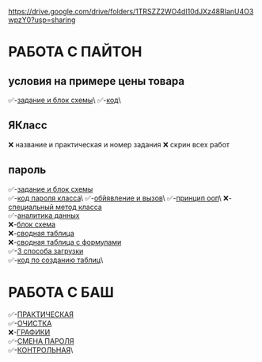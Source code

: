 https://drive.google.com/drive/folders/1TRSZZ2WO4dI10dJXz48RIanU4O3wpzY0?usp=sharing


# РАБОТА С ПАЙТОН

## условия на примере цены товара
✅-[задание и блок схемы](https://colab.research.google.com/drive/1WNwT9bGfW-FqdOiC7pQDgyhSKwDpWnP_#scrollTo=_)\
✅-[код](https://colab.research.google.com/drive/1WNwT9bGfW-FqdOiC7pQDgyhSKwDpWnP_#scrollTo=_)\
## ЯКласс
❌ название и практическая и номер задания
❌ скрин всех работ
## пароль
✅-[задание и блок схемы](https://colab.research.google.com/drive/1WNwT9bGfW-FqdOiC7pQDgyhSKwDpWnP_#scrollTo=PmN3QhSvksE8&line=2&uniqifier=1)\
✅-[код пароля класса](https://colab.research.google.com/drive/1WNwT9bGfW-FqdOiC7pQDgyhSKwDpWnP_#scrollTo=_)\
✅-[обйявление и вызов](https://colab.research.google.com/drive/1WNwT9bGfW-FqdOiC7pQDgyhSKwDpWnP_#scrollTo=_)\
✅-[принцип ооп](https://colab.research.google.com/drive/1WNwT9bGfW-FqdOiC7pQDgyhSKwDpWnP_#scrollTo=_)\
❌-[специальный метод класса]()\
✅-[аналитика данных](https://drive.google.com/file/d/1eAmtvbrRy02rMosodRp8p3kROo2AEnyM/view?usp=sharing)\
❌-[блок схема]()\
❌-[сводная таблица]()\
❌-[сводная таблица с формулами]()\
✅-[3 способа загрузки](https://colab.research.google.com/drive/1WNwT9bGfW-FqdOiC7pQDgyhSKwDpWnP_#scrollTo=RAyURv3D7x67)\
✅-[код по созданию таблиц](https://colab.research.google.com/drive/1WNwT9bGfW-FqdOiC7pQDgyhSKwDpWnP_#scrollTo=tUYJkpnXHQ_R&line=1&uniqifier=1)\

# РАБОТА С БАШ
✅-[ПРАКТИЧЕСКАЯ](https://docs.google.com/document/d/1hJ3YZKQS4VTm6JuT39jealr8JwghFM8I1ZfX441EezQ/edit?tab=t.0#heading=h.dyqbv5d8lbbf)\
✅-[ОЧИСТКА](https://docs.google.com/document/d/1rjwIn92fb9b9Za4sYQEHbKwdymcslAIq2ISGoWx7k1I/edit?tab=t.0)\
❌-[ГРАФИКИ]()\
✅-[СМЕНА ПАРОЛЯ](https://docs.google.com/document/d/1rKgYll25eRybkVRREBXri443TdkRZ2V6H67yg6WasSA/edit?tab=t.0)\
✅-[КОНТРОЛЬНАЯ](https://docs.google.com/document/d/11o-FacHRvhjqs5DDVsb_tNKt0exeO1k_8CdQIW8xit8/edit?tab=t.0)\
